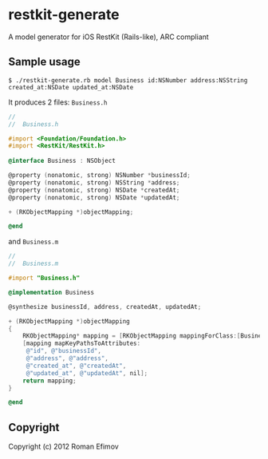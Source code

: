 # restkit-generate

A model generator for iOS RestKit (Rails-like), ARC compliant

## Sample usage

`$ ./restkit-generate.rb model Business id:NSNumber address:NSString created_at:NSDate updated_at:NSDate`

It produces 2 files:
`Business.h`

```objective-c
//
//  Business.h

#import <Foundation/Foundation.h>
#import <RestKit/RestKit.h>
					 
@interface Business : NSObject

@property (nonatomic, strong) NSNumber *businessId;
@property (nonatomic, strong) NSString *address;
@property (nonatomic, strong) NSDate *createdAt;
@property (nonatomic, strong) NSDate *updatedAt;

+ (RKObjectMapping *)objectMapping;

@end
```

and `Business.m`

```objective-c
//
//  Business.m

#import "Business.h"

@implementation Business

@synthesize businessId, address, createdAt, updatedAt;

+ (RKObjectMapping *)objectMapping 
{
	RKObjectMapping* mapping = [RKObjectMapping mappingForClass:[Business class]];
	[mapping mapKeyPathsToAttributes:
	 @"id", @"businessId",
	 @"address", @"address",
	 @"created_at", @"createdAt",
	 @"updated_at", @"updatedAt", nil];
	return mapping;
}

@end
```

## Copyright

Copyright (c) 2012 Roman Efimov